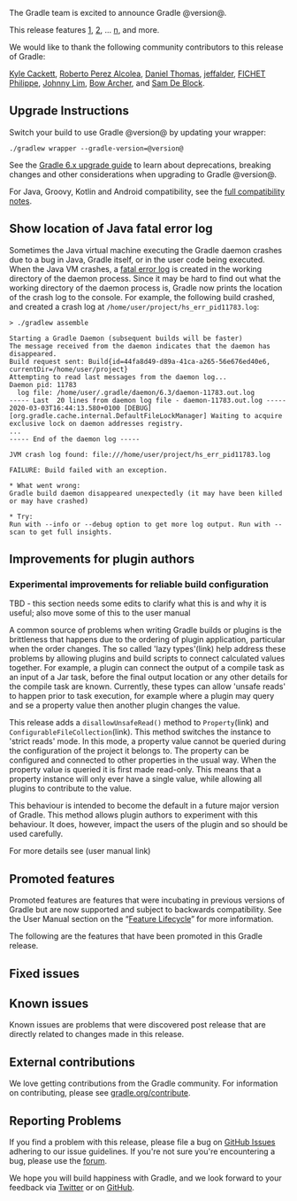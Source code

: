 The Gradle team is excited to announce Gradle @version@.

This release features [1](), [2](), ... [n](), and more.

We would like to thank the following community contributors to this release of Gradle:
<!-- 
Include only their name, impactful features should be called out separately below.
 [Some person](https://github.com/some-person)
-->
[Kyle Cackett](https://github.com/kyle-cackett),
[Roberto Perez Alcolea](https://github.com/rpalcolea),
[Daniel Thomas](https://github.com/DanielThomas),
[jeffalder](https://github.com/jeffalder),
[FICHET Philippe](https://github.com/philippefichet),
[Johnny Lim](https://github.com/izeye),
[Bow Archer](https://github.com/decoded4620),
and [Sam De Block](https://github.com/SamDeBlock).

## Upgrade Instructions

Switch your build to use Gradle @version@ by updating your wrapper:

`./gradlew wrapper --gradle-version=@version@`

See the [Gradle 6.x upgrade guide](userguide/upgrading_version_6.html#changes_@baseVersion@) to learn about deprecations, breaking changes and other considerations when upgrading to Gradle @version@. 

For Java, Groovy, Kotlin and Android compatibility, see the [full compatibility notes](userguide/compatibility.html).

<!-- Do not add breaking changes or deprecations here! Add them to the upgrade guide instead. --> 

<!-- 
Add release features here!
## 1

details of 1

## 2

details of 2

## n
-->

## Show location of Java fatal error log

Sometimes the Java virtual machine executing the Gradle daemon crashes due to a bug in Java, Gradle itself, or in the user code being executed.
When the Java VM crashes, a [fatal error log](https://docs.oracle.com/en/java/javase/11/troubleshoot/fatal-error-log.html) is created in the working directory of the daemon process.
Since it may be hard to find out what the working directory of the daemon process is, Gradle now prints the location of the crash log to the console.
For example, the following build crashed, and created a crash log at `/home/user/project/hs_err_pid11783.log`: 

```
> ./gradlew assemble

Starting a Gradle Daemon (subsequent builds will be faster)
The message received from the daemon indicates that the daemon has disappeared.
Build request sent: Build{id=44fa8d49-d89a-41ca-a265-56e676ed40e6, currentDir=/home/user/project}
Attempting to read last messages from the daemon log...
Daemon pid: 11783
  log file: /home/user/.gradle/daemon/6.3/daemon-11783.out.log
----- Last  20 lines from daemon log file - daemon-11783.out.log -----
2020-03-03T16:44:13.580+0100 [DEBUG] [org.gradle.cache.internal.DefaultFileLockManager] Waiting to acquire exclusive lock on daemon addresses registry.
...
----- End of the daemon log -----

JVM crash log found: file:///home/user/project/hs_err_pid11783.log

FAILURE: Build failed with an exception.

* What went wrong:
Gradle build daemon disappeared unexpectedly (it may have been killed or may have crashed)

* Try:
Run with --info or --debug option to get more log output. Run with --scan to get full insights.
```

## Improvements for plugin authors

### Experimental improvements for reliable build configuration 

TBD - this section needs some edits to clarify what this is and why it is useful; also move some of this to the user manual

A common source of problems when writing Gradle builds or plugins is the brittleness that happens due to the ordering of plugin application, particular
when the order changes.
The so called 'lazy types'(link) help address these problems by allowing plugins and build scripts to connect calculated values together. For example, a plugin
can connect the output of a compile task as an input of a Jar task, before the final output location or any other details for the compile task are known.
Currently, these types can allow 'unsafe reads' to happen prior to task execution, for example where a plugin may query and se a property value then another plugin
changes the value.

This release adds a `disallowUnsafeRead()` method to `Property`(link) and `ConfigurableFileCollection`(link). This method switches the instance to 'strict reads' mode.
In this mode, a property value cannot be queried during the configuration of the project it belongs to. The property can be configured and connected to other properties in the usual way.
When the property value is queried it is first made read-only. This means that a property instance will only ever have a single value, while allowing all plugins to contribute to the value.

This behaviour is intended to become the default in a future major version of Gradle. This method allows plugin authors to experiment with this behaviour. It does, however, impact the
users of the plugin and so should be used carefully.

For more details see (user manual link)

## Promoted features
Promoted features are features that were incubating in previous versions of Gradle but are now supported and subject to backwards compatibility.
See the User Manual section on the “[Feature Lifecycle](userguide/feature_lifecycle.html)” for more information.

The following are the features that have been promoted in this Gradle release.

<!--
### Example promoted
-->

## Fixed issues

## Known issues

Known issues are problems that were discovered post release that are directly related to changes made in this release.

## External contributions

We love getting contributions from the Gradle community. For information on contributing, please see [gradle.org/contribute](https://gradle.org/contribute).

## Reporting Problems

If you find a problem with this release, please file a bug on [GitHub Issues](https://github.com/gradle/gradle/issues) adhering to our issue guidelines. 
If you're not sure you're encountering a bug, please use the [forum](https://discuss.gradle.org/c/help-discuss).

We hope you will build happiness with Gradle, and we look forward to your feedback via [Twitter](https://twitter.com/gradle) or on [GitHub](https://github.com/gradle).
